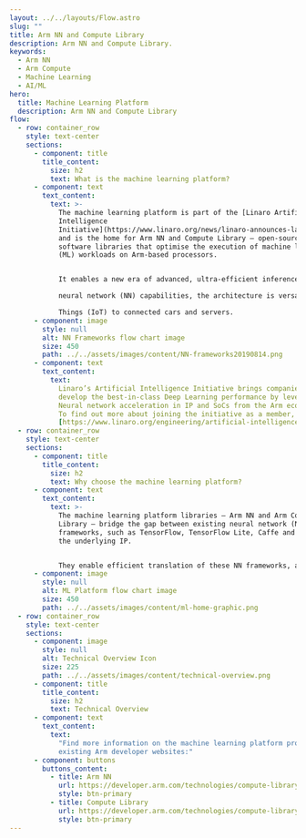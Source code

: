 ```yaml
---
layout: ../../layouts/Flow.astro
slug: ""
title: Arm NN and Compute Library
description: Arm NN and Compute Library.
keywords:
  - Arm NN
  - Arm Compute
  - Machine Learning
  - AI/ML
hero:
  title: Machine Learning Platform
  description: Arm NN and Compute Library
flow:
  - row: container_row
    style: text-center
    sections:
      - component: title
        title_content:
          size: h2
          text: What is the machine learning platform?
      - component: text
        text_content:
          text: >-
            The machine learning platform is part of the [Linaro Artificial
            Intelligence
            Initiative](https://www.linaro.org/news/linaro-announces-launch-of-machine-intelligence-initiative/)
            and is the home for Arm NN and Compute Library – open-source
            software libraries that optimise the execution of machine learning
            (ML) workloads on Arm-based processors.


            It enables a new era of advanced, ultra-efficient inference at the edge. Specifically designed for machine learning and

            neural network (NN) capabilities, the architecture is versatile enough to scale to any device, from the Internet of

            Things (IoT) to connected cars and servers.
      - component: image
        style: null
        alt: NN Frameworks flow chart image
        size: 450
        path: ../../assets/images/content/NN-frameworks20190814.png
      - component: text
        text_content:
          text:
            Linaro’s Artificial Intelligence Initiative brings companies together to
            develop the best-in-class Deep Learning performance by leveraging
            Neural network acceleration in IP and SoCs from the Arm ecosystem.
            To find out more about joining the initiative as a member, go to
            [https://www.linaro.org/engineering/artificial-intelligence/](https://www.linaro.org/engineering/artificial-intelligence/).
  - row: container_row
    style: text-center
    sections:
      - component: title
        title_content:
          size: h2
          text: Why choose the machine learning platform?
      - component: text
        text_content:
          text: >-
            The machine learning platform libraries – Arm NN and Arm Compute
            Library – bridge the gap between existing neural network (NN)
            frameworks, such as TensorFlow, TensorFlow Lite, Caffe and ONNX, and
            the underlying IP.


            They enable efficient translation of these NN frameworks, allowing them to run efficiently – without modification – across Arm Cortex-A CPUs, Arm Mali GPUs and the Arm ML processor.
      - component: image
        style: null
        alt: ML Platform flow chart image
        size: 450
        path: ../../assets/images/content/ml-home-graphic.png
  - row: container_row
    style: text-center
    sections:
      - component: image
        style: null
        alt: Technical Overview Icon
        size: 225
        path: ../../assets/images/content/technical-overview.png
      - component: title
        title_content:
          size: h2
          text: Technical Overview
      - component: text
        text_content:
          text:
            "Find more information on the machine learning platform projects from the
            existing Arm developer websites:"
      - component: buttons
        buttons_content:
          - title: Arm NN
            url: https://developer.arm.com/technologies/compute-library
            style: btn-primary
          - title: Compute Library
            url: https://developer.arm.com/technologies/compute-library
            style: btn-primary
---
```

